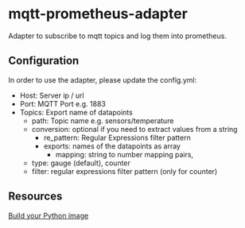 # mqtt-prometheus-adapter

Adapter to subscribe to mqtt topics and log them into prometheus.

## Configuration

In order to use the adapter, please update the config.yml:
- Host: Server ip / url
- Port: MQTT Port e.g. 1883
- Topics: Export name of datapoints
    - path: Topic name e.g. sensors/temperature
    - conversion: optional if you need to extract values from a string
        - re_pattern: Regular Expressions filter pattern
        - exports: names of the datapoints as array
            - mapping: string to number mapping pairs‚
    - type: gauge (default), counter
    - filter: regular expressions filter pattern (only for counter)

## Resources

[Build your Python image](https://docs.docker.com/language/python/build-images/)
